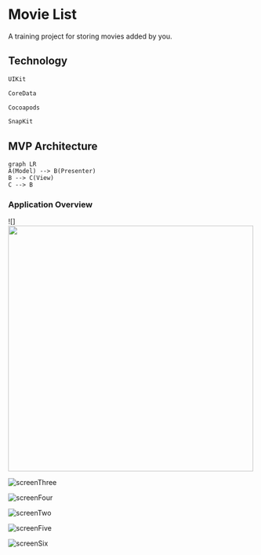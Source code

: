 # Movie List

A training project for storing movies added by you.

## Technology
```sh
UIKit
 ```
 ```sh
 CoreData
```
```sh
Cocoapods
```
```sh
SnapKit
```


## MVP Architecture
```mermaid
graph LR
A(Model) --> B(Presenter)
B --> C(View)
C --> B
```

### Application Overview

![]<img src="[path/to/screenshot.png](https://user-images.githubusercontent.com/99253701/205009251-ffa16202-c5fc-4c46-932b-84dd01e5a892.png)" width="500">

![screenThree](https://user-images.githubusercontent.com/99253701/205009969-f6e6ccf9-3ac7-4bd3-9e9f-f1a71c326d78.png)

![screenFour](https://user-images.githubusercontent.com/99253701/205010001-f420d604-18d0-46ed-bd58-d9ded9c82234.png)

![screenTwo](https://user-images.githubusercontent.com/99253701/205010036-a0e8d622-fe8e-488b-b6a9-7029c08d2530.png)

![screenFive](https://user-images.githubusercontent.com/99253701/205010076-b89d4650-8929-49b9-9d8e-d44207aad77f.png)

![screenSix](https://user-images.githubusercontent.com/99253701/205010120-605324a0-9a36-4645-92eb-4cf99be1695e.png)
